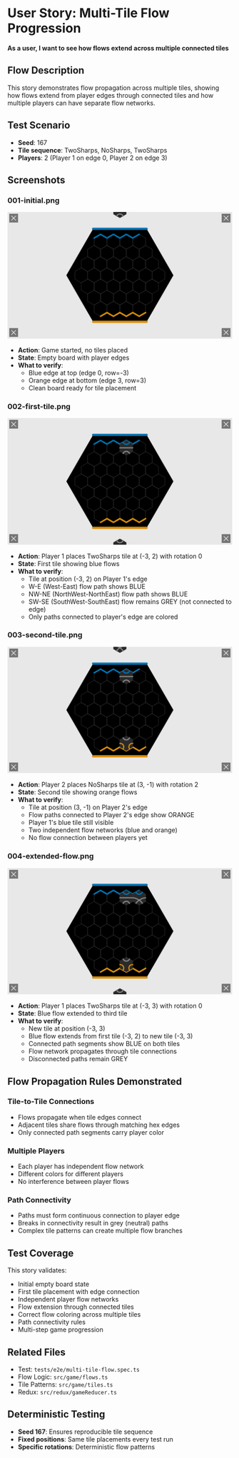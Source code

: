 # User Story: Multi-Tile Flow Progression

**As a user, I want to see how flows extend across multiple connected tiles**

## Flow Description

This story demonstrates flow propagation across multiple tiles, showing how flows extend from player edges through connected tiles and how multiple players can have separate flow networks.

## Test Scenario

- **Seed**: 167
- **Tile sequence**: TwoSharps, NoSharps, TwoSharps
- **Players**: 2 (Player 1 on edge 0, Player 2 on edge 3)

## Screenshots

### 001-initial.png

![001-initial](./001-initial.png)

- **Action**: Game started, no tiles placed
- **State**: Empty board with player edges
- **What to verify**:
  - Blue edge at top (edge 0, row=-3)
  - Orange edge at bottom (edge 3, row=3)
  - Clean board ready for tile placement

### 002-first-tile.png

![002-first-tile](./002-first-tile.png)

- **Action**: Player 1 places TwoSharps tile at (-3, 2) with rotation 0
- **State**: First tile showing blue flows
- **What to verify**:
  - Tile at position (-3, 2) on Player 1's edge
  - W-E (West-East) flow path shows BLUE
  - NW-NE (NorthWest-NorthEast) flow path shows BLUE
  - SW-SE (SouthWest-SouthEast) flow remains GREY (not connected to edge)
  - Only paths connected to player's edge are colored

### 003-second-tile.png

![003-second-tile](./003-second-tile.png)

- **Action**: Player 2 places NoSharps tile at (3, -1) with rotation 2
- **State**: Second tile showing orange flows
- **What to verify**:
  - Tile at position (3, -1) on Player 2's edge
  - Flow paths connected to Player 2's edge show ORANGE
  - Player 1's blue tile still visible
  - Two independent flow networks (blue and orange)
  - No flow connection between players yet

### 004-extended-flow.png

![004-extended-flow](./004-extended-flow.png)

- **Action**: Player 1 places TwoSharps tile at (-3, 3) with rotation 0
- **State**: Blue flow extended to third tile
- **What to verify**:
  - New tile at position (-3, 3)
  - Blue flow extends from first tile (-3, 2) to new tile (-3, 3)
  - Connected path segments show BLUE on both tiles
  - Flow network propagates through tile connections
  - Disconnected paths remain GREY

## Flow Propagation Rules Demonstrated

### Tile-to-Tile Connections
- Flows propagate when tile edges connect
- Adjacent tiles share flows through matching hex edges
- Only connected path segments carry player color

### Multiple Players
- Each player has independent flow network
- Different colors for different players
- No interference between player flows

### Path Connectivity
- Paths must form continuous connection to player edge
- Breaks in connectivity result in grey (neutral) paths
- Complex tile patterns can create multiple flow branches

## Test Coverage

This story validates:
- Initial empty board state
- First tile placement with edge connection
- Independent player flow networks
- Flow extension through connected tiles
- Correct flow coloring across multiple tiles
- Path connectivity rules
- Multi-step game progression

## Related Files
- Test: `tests/e2e/multi-tile-flow.spec.ts`
- Flow Logic: `src/game/flows.ts`
- Tile Patterns: `src/game/tiles.ts`
- Redux: `src/redux/gameReducer.ts`

## Deterministic Testing
- **Seed 167**: Ensures reproducible tile sequence
- **Fixed positions**: Same tile placements every test run
- **Specific rotations**: Deterministic flow patterns

